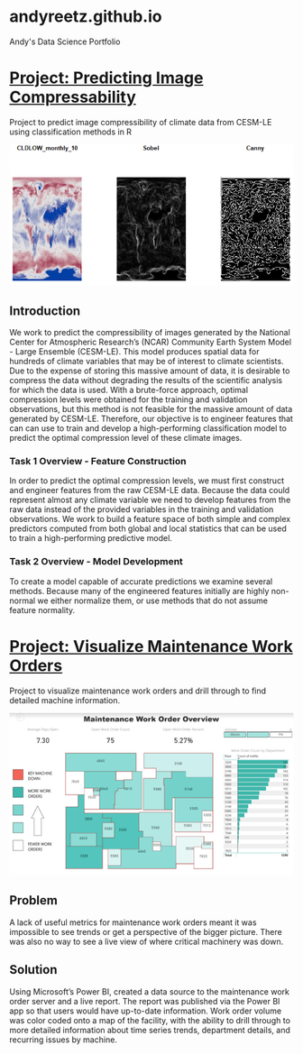 # andyreetz.github.io
Andy's Data Science Portfolio

# [Project: Predicting Image Compressability](https://github.com/andyreetz/Predicting-Image-Compressability)
Project to predict image compressibility of climate data from CESM-LE using classification methods in R

![Edge Detection Example](https://github.com/andyreetz/andyreetz.github.io/blob/main/edge%20detection%20example%20image.png)

## Introduction
We work to predict the compressibility of images generated by the National Center for Atmospheric Research’s (NCAR) Community Earth System Model - Large Ensemble (CESM-LE). This model produces spatial data for hundreds of climate variables that may be of interest to climate scientists. Due to the expense of storing this massive amount of data, it is desirable to compress the data without degrading the results of the scientific analysis for which the data is used. With a brute-force approach, optimal compression levels were obtained for the training and validation observations, but this method is not feasible for the massive amount of data generated by CESM-LE. Therefore, our objective is to engineer features that can can use to train and develop a high-performing classification model to predict the optimal compression level of these climate images.

### Task 1 Overview - Feature Construction
In order to predict the optimal compression levels, we must first construct and engineer features from the raw CESM-LE data. Because the data could represent almost any climate variable we need to develop features from the raw data instead of the provided variables in the training and validation observations. We work to build a feature space of both simple and complex predictors computed from both global and local statistics that can be used to train a high-performing predictive model.

### Task 2 Overview - Model Development
To create a model capable of accurate predictions we examine several methods. Because many of the engineered
features initially are highly non-normal we either normalize them, or use methods that do not assume feature
normality.

# [Project: Visualize Maintenance Work Orders](https://github.com/andyreetz/Visualize-Maintenance-Work-Orders)
Project to visualize maintenance work orders and drill through to find detailed machine information.

![Work Order Dashboard](https://github.com/andyreetz/andyreetz.github.io/blob/main/WO_dashboard.png)

## Problem
A lack of useful metrics for maintenance work orders meant it was impossible to see trends or get a perspective of the bigger picture. There was also no way to see a live view of where critical machinery was down.

## Solution
Using Microsoft’s Power BI, created a data source to the maintenance work order server and a live report. The report was published via the Power BI app so that users would have up-to-date information. Work order volume was color coded onto a map of the facility, with the ability to drill through to more detailed information about time series trends, department details, and recurring issues by machine.
